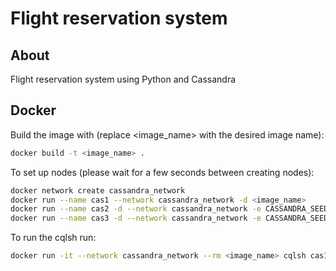 <h1> Flight reservation system </h1>


<h2> About </h2>

Flight reservation system using Python and Cassandra

<h2> Docker </h2>

Build the image with (replace <image_name> with the desired image name):

```bash
docker build -t <image_name> .
```

To set up nodes (please wait for a few seconds between creating nodes):

```bash
docker network create cassandra_network
docker run --name cas1 --network cassandra_network -d <image_name>
docker run --name cas2 -d --network cassandra_network -e CASSANDRA_SEEDS=cas1 <image_name>
docker run --name cas3 -d --network cassandra_network -e CASSANDRA_SEEDS=cas1 <image_name>
```

To run the cqlsh run:

```bash
docker run -it --network cassandra_network --rm <image_name> cqlsh cas1
```
